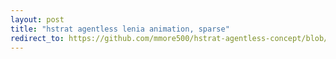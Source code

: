```yaml
---
layout: post
title: "hstrat agentless lenia animation, sparse"
redirect_to: https://github.com/mmore500/hstrat-agentless-concept/blob/19b1928a761d3d64da152d02c604f285f6977152/binder/dev-difflenia-TransformBoxMax/image_0018.gif
---
```

